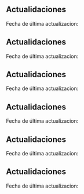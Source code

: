 ## Actualidaciones
Fecha de última actualizacion: 
## Actualidaciones
Fecha de última actualizacion: 
## Actualidaciones
Fecha de última actualizacion: 
## Actualidaciones
Fecha de última actualizacion: 
## Actualidaciones
Fecha de última actualizacion: 
## Actualidaciones
Fecha de última actualizacion: 

